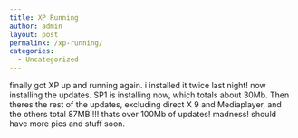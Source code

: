 ```yaml
---
title: XP Running
author: admin
layout: post
permalink: /xp-running/
categories:
  - Uncategorized
---
```

finally got XP up and running again. i installed it twice last night! now installing the updates. SP1 is installing now, which totals about 30Mb. Then theres the rest of the updates, excluding direct X 9 and Mediaplayer, and the others total 87MB!!!! thats over 100Mb of updates! madness! should have more pics and stuff soon.